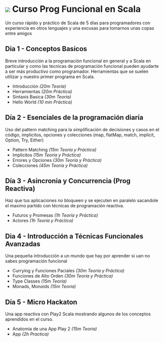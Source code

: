 # ![](https://pbs.twimg.com/profile_images/378800000038669863/ac77fa0aa9fd58b492e813b88e37b932_normal.png) Curso Prog Funcional en Scala

Un curso rápido y práctico de Scala de 5 días para programadores con experiencia en otros lenguajes y una excusas para tomarnos unas copas entre amigos

## Dia 1  - Conceptos Basicos

Breve introducción a la programación funcional  en general y a Scala en particular y como las tecnicas de programación funcional pueden ayudarte a ser más productivo como programador. Herramientas que se suelen utilizar y nuestro primer programa en Scala.

* Introducción *(20m Teoría)*
* Herramientas *(20m Práctica)*
* Sintaxis Basica *(30m Teoría)*
* Hello World  *(10 min Práctica)*

## Día 2 - Esenciales de la programación diaría

Uso del pattern matching para la simplificación de decisiones y casos en el código, implicitos, opciones y colecciones
(map, flatMap, match, implicit, Option, Try, Either)

* Pattern Matching *(15m Teoría y Práctica)*
* Implicitos *(15m Teoría y Práctica)*
* Errores y Opciones *(30m Teoría y Práctica)*
* Colecciones *(45m Teoría y Práctica)*

## Día 3 - Asincronia y Concurrencia (Prog Reactiva)

Haz que tus aplicaciones no bloqueen y se ejecuten en paralelo sacandole el maximo partido con técnicas de programación reactiva.

* Futuros y Promesas *(1h Teoría y Práctica)*
* Actores *(1h Teoría y Práctica)*

## Dia 4 - Introducción a Técnicas Funcionales Avanzadas

Una pequeña introducción a un mundo que hay por aprender si uan no sabes programación funcional

* Currying y Funciones Paciales *(30m Teoría y Práctica)*
* Funciones de Alto Orden *(30m Teoría y Práctica)*
* Type Classes *(15m Teoría)*
* Monads, Monoids *(15m Teoría)*

## Día 5 - Micro Hackaton 

Una app reactiva con Play2 Scala mostrando algunos de los conceptos aprendidos en el curso.

* Anatomia de una App Play 2 *(15m Teoria)*
* App *(2h Practica)*



